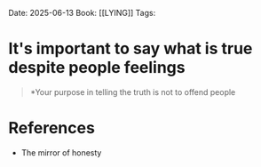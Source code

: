 Date: 2025-06-13
Book: [[LYING]]
Tags:  

# It's important to say what is true despite people feelings

>*Your purpose in telling the truth is not to offend people
# References 
- The mirror of honesty 